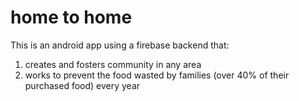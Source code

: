 # home to home

This is an android app using a firebase backend that:
1. creates and fosters community in any area
2. works to prevent the food wasted by families (over 40% of their purchased food) every year
